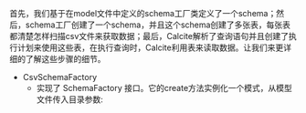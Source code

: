 首先，我们基于在model文件中定义的schema工厂类定义了一个schema；然后，schema工厂创建了一个schema，并且这个schema创建了多张表，每张表都清楚怎样扫描csv文件来获取数据；最后，Calcite解析了查询语句并且创建了执行计划来使用这些表，在执行查询时，Calcite利用表来读取数据。让我们来更详细的了解这些步骤的细节。

- CsvSchemaFactory
  - 实现了 SchemaFactory 接口。它的create方法实例化一个模式，从模型文件传入目录参数:


